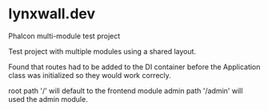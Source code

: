 # lynxwall.dev
Phalcon multi-module test project

Test project with multiple modules using a shared layout.

Found that routes had to be added to the DI container before the Application class
was initialized so they would work correcly.

root path '/' will default to the frontend module
admin path '/admin' will used the admin module.

